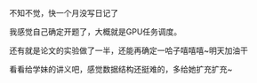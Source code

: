 不知不觉，快一个月没写日记了

我感觉自己确定开题了，大概就是GPU任务调度。

还有就是论文的实验做了一半，还能再确定一哈子嘻嘻嘻~明天加油干

看看给学妹的讲义吧，感觉数据结构还挺难的，多给她扩充扩充~
